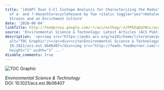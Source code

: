 ```yaml
---
title: '[ASAP] Dual C–Cl Isotope Analysis for Characterizing the Reductive Dechlorination
  of a- and ?-Hexachlorocyclohexane by Two <italic toggle="yes">Dehalococcoides mccartyi</italic>
  Strains and an Enrichment Culture'
date: '2020-06-04'
linkTitle: http://feedproxy.google.com/~r/acs/esthag/~3/PPEEqDqYWsc/acs.est.9b06407
source: 'Environmental Science & Technology: Latest Articles (ACS Publications)'
description: '<p><img src="https://pubs.acs.org/na101/home/literatum/publisher/achs/journals/content/esthag/0/esthag.ahead-of-print/acs.est.9b06407/20200604/images/medium/es9b06407_0003.gif"
  alt="TOC Graphic"/></p><div><cite>Environmental Science & Technology</cite></div><div>DOI:
  10.1021/acs.est.9b06407</div><img src="http://feeds.feedburner.com/~r/acs/esthag/~4/PPEEqDqYWsc"
  height="1" width="1" ...'
disable_comments: true
---
```

<p><img src="https://pubs.acs.org/na101/home/literatum/publisher/achs/journals/content/esthag/0/esthag.ahead-of-print/acs.est.9b06407/20200604/images/medium/es9b06407_0003.gif" alt="TOC Graphic"/></p><div><cite>Environmental Science & Technology</cite></div><div>DOI: 10.1021/acs.est.9b06407</div><img src="http://feeds.feedburner.com/~r/acs/esthag/~4/PPEEqDqYWsc" height="1" width="1" ...